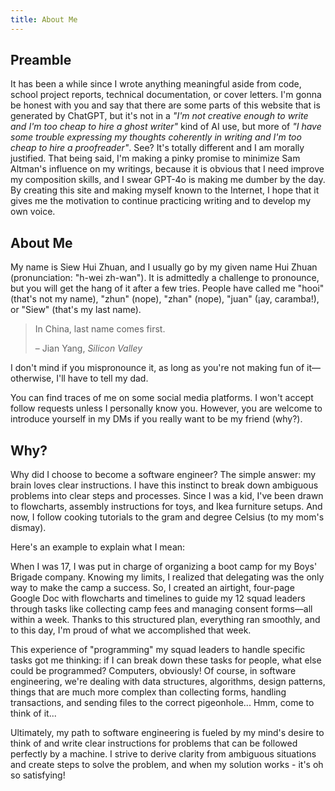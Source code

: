 ```yaml
---
title: About Me
---
```


## Preamble

It has been a while since I wrote anything meaningful aside from code, school project reports, technical documentation, or cover letters. I'm gonna be honest with you and say that there are some parts of this website that is generated by ChatGPT, but it's not in a _"I'm not creative enough to write and I'm too cheap to hire a ghost writer"_ kind of AI use, but more of _"I have some trouble expressing my thoughts coherently in writing and I'm too cheap to hire a proofreader"_. See? It's totally different and I am morally justified. That being said, I'm making a pinky promise to minimize Sam Altman's influence on my writings, because it is obvious that I need improve my composition skills, and I swear GPT-4o is making me dumber by the day. By creating this site and making myself known to the Internet, I hope that it gives me the motivation to continue practicing writing and to develop my own voice.

## About Me

My name is Siew Hui Zhuan, and I usually go by my given name Hui Zhuan (pronunciation: "h-wei zh-wan"). It is admittedly a challenge to pronounce, but you will get the hang of it after a few tries. People have called me "hooi" (that's not my name), "zhun" (nope), "zhan" (nope), "juan" (¡ay, caramba!), or "Siew" (that's my last name).

> In China, last name comes first.
>
> – Jian Yang, _Silicon Valley_

I don't mind if you mispronounce it, as long as you're not making fun of it—otherwise, I'll have to tell my dad.

You can find traces of me on some social media platforms. I won't accept follow requests unless I personally know you. However, you are welcome to introduce yourself in my DMs if you really want to be my friend (why?).

## Why?

Why did I choose to become a software engineer? The simple answer: my brain loves clear instructions. I have this instinct to break down ambiguous problems into clear steps and processes. Since I was a kid, I've been drawn to flowcharts, assembly instructions for toys, and Ikea furniture setups. And now, I follow cooking tutorials to the gram and degree Celsius (to my mom's dismay).

Here's an example to explain what I mean:

When I was 17, I was put in charge of organizing a boot camp for my Boys' Brigade company. Knowing my limits, I realized that delegating was the only way to make the camp a success. So, I created an airtight, four-page Google Doc with flowcharts and timelines to guide my 12 squad leaders through tasks like collecting camp fees and managing consent forms—all within a week. Thanks to this structured plan, everything ran smoothly, and to this day, I'm proud of what we accomplished that week.

This experience of "programming" my squad leaders to handle specific tasks got me thinking: if I can break down these tasks for people, what else could be programmed? Computers, obviously! Of course, in software engineering, we're dealing with data structures, algorithms, design patterns, things that are much more complex than collecting forms, handling transactions, and sending files to the correct pigeonhole... Hmm, come to think of it...

Ultimately, my path to software engineering is fueled by my mind's desire to think of and write clear instructions for problems that can be followed perfectly by a machine. I strive to derive clarity from ambiguous situations and create steps to solve the problem, and when my solution works - it's oh so satisfying!
